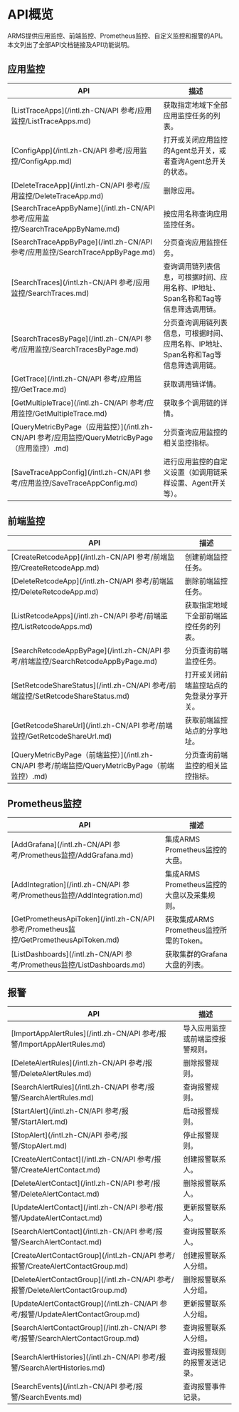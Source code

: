 # API概览

ARMS提供应用监控、前端监控、Prometheus监控、自定义监控和报警的API。本文列出了全部API文档链接及API功能说明。

## 应用监控

|API|描述|
|---|--|
|[ListTraceApps](/intl.zh-CN/API 参考/应用监控/ListTraceApps.md)|获取指定地域下全部应用监控任务的列表。|
|[ConfigApp](/intl.zh-CN/API 参考/应用监控/ConfigApp.md)|打开或关闭应用监控的Agent总开关，或者查询Agent总开关的状态。|
|[DeleteTraceApp](/intl.zh-CN/API 参考/应用监控/DeleteTraceApp.md)|删除应用。|
|[SearchTraceAppByName](/intl.zh-CN/API 参考/应用监控/SearchTraceAppByName.md)|按应用名称查询应用监控任务。|
|[SearchTraceAppByPage](/intl.zh-CN/API 参考/应用监控/SearchTraceAppByPage.md)|分页查询应用监控任务。|
|[SearchTraces](/intl.zh-CN/API 参考/应用监控/SearchTraces.md)|查询调用链列表信息，可根据时间、应用名称、IP地址、Span名称和Tag等信息筛选调用链。|
|[SearchTracesByPage](/intl.zh-CN/API 参考/应用监控/SearchTracesByPage.md)|分页查询调用链列表信息，可根据时间、应用名称、IP地址、Span名称和Tag等信息筛选调用链。|
|[GetTrace](/intl.zh-CN/API 参考/应用监控/GetTrace.md)|获取调用链详情。|
|[GetMultipleTrace](/intl.zh-CN/API 参考/应用监控/GetMultipleTrace.md)|获取多个调用链的详情。|
|[QueryMetricByPage（应用监控）](/intl.zh-CN/API 参考/应用监控/QueryMetricByPage（应用监控）.md)|分页查询应用监控的相关监控指标。|
|[SaveTraceAppConfig](/intl.zh-CN/API 参考/应用监控/SaveTraceAppConfig.md)|进行应用监控的自定义设置（如调用链采样设置、Agent开关等）。|

## 前端监控

|API|描述|
|---|--|
|[CreateRetcodeApp](/intl.zh-CN/API 参考/前端监控/CreateRetcodeApp.md)|创建前端监控任务。|
|[DeleteRetcodeApp](/intl.zh-CN/API 参考/前端监控/DeleteRetcodeApp.md)|删除前端监控任务。|
|[ListRetcodeApps](/intl.zh-CN/API 参考/前端监控/ListRetcodeApps.md)|获取指定地域下全部前端监控任务的列表。|
|[SearchRetcodeAppByPage](/intl.zh-CN/API 参考/前端监控/SearchRetcodeAppByPage.md)|分页查询前端监控任务。|
|[SetRetcodeShareStatus](/intl.zh-CN/API 参考/前端监控/SetRetcodeShareStatus.md)|打开或关闭前端监控站点的免登录分享开关。|
|[GetRetcodeShareUrl](/intl.zh-CN/API 参考/前端监控/GetRetcodeShareUrl.md)|获取前端监控站点的分享地址。|
|[QueryMetricByPage（前端监控）](/intl.zh-CN/API 参考/前端监控/QueryMetricByPage（前端监控）.md)|分页查询前端监控的相关监控指标。|

## Prometheus监控

|API|描述|
|---|--|
|[AddGrafana](/intl.zh-CN/API 参考/Prometheus监控/AddGrafana.md)|集成ARMS Prometheus监控的大盘。|
|[AddIntegration](/intl.zh-CN/API 参考/Prometheus监控/AddIntegration.md)|集成ARMS Prometheus监控的大盘以及采集规则。|
|[GetPrometheusApiToken](/intl.zh-CN/API 参考/Prometheus监控/GetPrometheusApiToken.md)|获取集成ARMS Prometheus监控所需的Token。|
|[ListDashboards](/intl.zh-CN/API 参考/Prometheus监控/ListDashboards.md)|获取集群的Grafana大盘的列表。|

## 报警

|API|描述|
|---|--|
|[ImportAppAlertRules](/intl.zh-CN/API 参考/报警/ImportAppAlertRules.md)|导入应用监控或前端监控报警规则。|
|[DeleteAlertRules](/intl.zh-CN/API 参考/报警/DeleteAlertRules.md)|删除报警规则。|
|[SearchAlertRules](/intl.zh-CN/API 参考/报警/SearchAlertRules.md)|查询报警规则。|
|[StartAlert](/intl.zh-CN/API 参考/报警/StartAlert.md)|启动报警规则。|
|[StopAlert](/intl.zh-CN/API 参考/报警/StopAlert.md)|停止报警规则。|
|[CreateAlertContact](/intl.zh-CN/API 参考/报警/CreateAlertContact.md)|创建报警联系人。|
|[DeleteAlertContact](/intl.zh-CN/API 参考/报警/DeleteAlertContact.md)|删除报警联系人。|
|[UpdateAlertContact](/intl.zh-CN/API 参考/报警/UpdateAlertContact.md)|更新报警联系人。|
|[SearchAlertContact](/intl.zh-CN/API 参考/报警/SearchAlertContact.md)|查询报警联系人。|
|[CreateAlertContactGroup](/intl.zh-CN/API 参考/报警/CreateAlertContactGroup.md)|创建报警联系人分组。|
|[DeleteAlertContactGroup](/intl.zh-CN/API 参考/报警/DeleteAlertContactGroup.md)|删除报警联系人分组。|
|[UpdateAlertContactGroup](/intl.zh-CN/API 参考/报警/UpdateAlertContactGroup.md)|更新报警联系人分组。|
|[SearchAlertContactGroup](/intl.zh-CN/API 参考/报警/SearchAlertContactGroup.md)|查询报警联系人分组。|
|[SearchAlertHistories](/intl.zh-CN/API 参考/报警/SearchAlertHistories.md)|查询报警规则的报警发送记录。|
|[SearchEvents](/intl.zh-CN/API 参考/报警/SearchEvents.md)|查询报警事件记录。|

